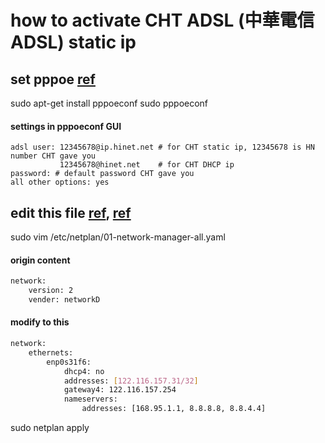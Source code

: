 # how to activate CHT ADSL (中華電信ADSL) static ip

## set pppoe [ref](http://note.drx.tw/2008/08/networkpppoe-adsl.html)
sudo apt-get install pppoeconf
sudo pppoeconf
#### settings in pppoeconf GUI
```
adsl user: 12345678@ip.hinet.net # for CHT static ip, 12345678 is HN number CHT gave you
           12345678@hinet.net    # for CHT DHCP ip
password: # default password CHT gave you
all other options: yes
```

## edit this file [ref](https://www.opencli.com/linux/ubuntu-18-04-netplan-setup-static-ip), [ref](https://askubuntu.com/questions/1029531/how-to-setup-a-static-ip-on-ubuntu-server-18-04)
sudo vim /etc/netplan/01-network-manager-all.yaml

#### origin content
```bash
network:
    version: 2
    vender: networkD
``` 
#### modify to this
```bash
network:
    ethernets:
        enp0s31f6:
            dhcp4: no
            addresses: [122.116.157.31/32]
            gateway4: 122.116.157.254
            nameservers:
                addresses: [168.95.1.1, 8.8.8.8, 8.8.4.4]
```
sudo netplan apply


